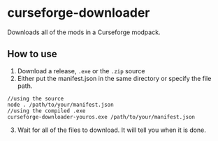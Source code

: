 # curseforge-downloader #
Downloads all of the mods in a Curseforge modpack.

## How to use ##
1. Download a release, `.exe` or the `.zip` source
2. Either put the manifest.json in the same directory or specify the file path.
```
//using the source
node . /path/to/your/manifest.json
//using the compiled .exe
curseforge-downloader-youros.exe /path/to/your/manifest.json
```
3. Wait for all of the files to download. It will tell you when it is done.
